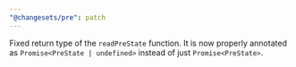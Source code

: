 ```yaml
---
"@changesets/pre": patch
---
```


Fixed return type of the `readPreState` function. It is now properly annotated as `Promise<PreState | undefined>` instead of just `Promise<PreState>`.
